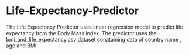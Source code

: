 # Life-Expectancy-Predictor

The Life Expectnacy Predictor  uses linear regression model to predict life expectancy from the Body Mass Index.
The predictor uses the bmi_and_life_expectancy.csv dataset conataining data of country name , age and BMI.
